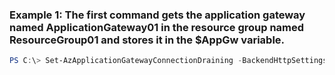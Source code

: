 ### Example 1: The first command gets the application gateway named ApplicationGateway01 in the resource group named ResourceGroup01 and stores it in the $AppGw variable.
```powershell
PS C:\> Set-AzApplicationGatewayConnectionDraining -BackendHttpSettings $poolSetting02 -DrainTimeoutInSec 3600 -Enabled $False
```

